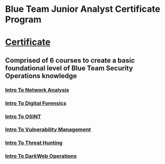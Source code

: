 # Blue Team Junior Analyst Certificate Program
# [Certificate](https://github.com/alejandro-garf/Blue-Team-Junior-Analyst/blob/main/BTJA%20-%20Certificate%20-%20Blue%20Team%20Junior%20Analyst%20Pathway%20Bundle-btja.pdf)
## Comprised of 6 courses to create a basic foundational level of Blue Team Security Operations knowledge
### [Intro To Network Analysis](https://github.com/alejandro-garf/Blue-Team-Junior-Analyst/blob/main/Intro%20To%20Network%20Analysis/README.md)
### [Intro To Digital Forensics](https://github.com/alejandro-garf/Blue-Team-Junior-Analyst/blob/main/Intro%20To%20Digital%20Forensics/README.md)
### [Intro To OSINT](https://github.com/alejandro-garf/Blue-Team-Junior-Analyst/blob/main/Intro%20to%20OSINT/README.md)
### [Intro To Vulnerability Management](https://github.com/alejandro-garf/Blue-Team-Junior-Analyst/blob/main/Intro%20To%20Vulnerability%20Management/README.md)
### [Intro To Threat Hunting](https://github.com/alejandro-garf/Blue-Team-Junior-Analyst/blob/main/Intro%20To%20Threat%20Hunting/README.md)
### [Intro To DarkWeb Operations](https://github.com/alejandro-garf/Blue-Team-Junior-Analyst/blob/main/Intro%20to%20DarkWeb%20Operations/README.md)

